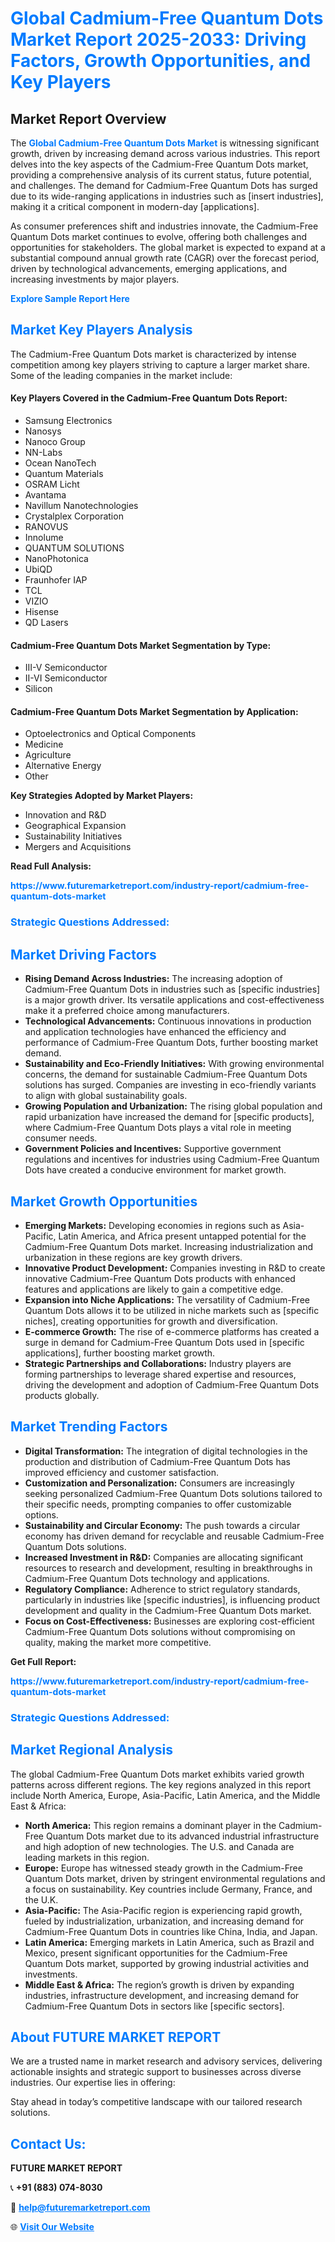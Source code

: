 <h1 style="color: #007BFF;">Global Cadmium-Free Quantum Dots Market Report 2025-2033: Driving Factors, Growth Opportunities, and Key Players</h1>

<section id="overview">
<h2>Market Report Overview</h2>
<p>The <a href="https://www.futuremarketreport.com/industry-report/cadmium-free-quantum-dots-market" style="color: #007BFF; text-decoration: none;"><strong>Global Cadmium-Free Quantum Dots Market</strong></a> is witnessing significant growth, driven by increasing demand across various industries. This report delves into the key aspects of the Cadmium-Free Quantum Dots market, providing a comprehensive analysis of its current status, future potential, and challenges. The demand for Cadmium-Free Quantum Dots has surged due to its wide-ranging applications in industries such as [insert industries], making it a critical component in modern-day [applications].</p>
<p>As consumer preferences shift and industries innovate, the Cadmium-Free Quantum Dots market continues to evolve, offering both challenges and opportunities for stakeholders. The global market is expected to expand at a substantial compound annual growth rate (CAGR) over the forecast period, driven by technological advancements, emerging applications, and increasing investments by major players.</p>
</section>

<section id="overview">
<p><a href="https://www.futuremarketreport.com/request-sample/reportId=27743" style="color: #007BFF; text-decoration: none;"><strong>Explore Sample Report Here</strong></a></p>
</section>

<section id="key-players">
<h2 style="color: #007BFF;">Market Key Players Analysis</h2>
<p>The Cadmium-Free Quantum Dots market is characterized by intense competition among key players striving to capture a larger market share. Some of the leading companies in the market include:</p>
<h4>Key Players Covered in the Cadmium-Free Quantum Dots Report:</h4>
<ul><li>Samsung Electronics</li><li>Nanosys</li><li>Nanoco Group</li><li>NN-Labs</li><li>Ocean NanoTech</li><li>Quantum Materials</li><li>OSRAM Licht</li><li>Avantama</li><li>Navillum Nanotechnologies</li><li>Crystalplex Corporation</li><li>RANOVUS</li><li>Innolume</li><li>QUANTUM SOLUTIONS</li><li>NanoPhotonica</li><li>UbiQD</li><li>Fraunhofer IAP</li><li>TCL</li><li>VIZIO</li><li>Hisense</li><li>QD Lasers</li></ul>
<h4>Cadmium-Free Quantum Dots Market Segmentation by Type:</h4>
<ul><li>III-V Semiconductor</li><li>II-VI Semiconductor</li><li>Silicon</li></ul>

<h4>Cadmium-Free Quantum Dots Market Segmentation by Application:</h4>
<ul><li>Optoelectronics and Optical Components</li><li>Medicine</li><li>Agriculture</li><li>Alternative Energy</li><li>Other</li></ul>
<p><strong>Key Strategies Adopted by Market Players:</strong></p>
<ul>
<li>Innovation and R&D</li>
<li>Geographical Expansion</li>
<li>Sustainability Initiatives</li>
<li>Mergers and Acquisitions</li>
</ul>
</section>

<section>
<p><strong>Read Full Analysis: </strong></p><a href="https://www.futuremarketreport.com/industry-report/cadmium-free-quantum-dots-market" style="color: #007BFF; text-decoration: none;"><strong>https://www.futuremarketreport.com/industry-report/cadmium-free-quantum-dots-market</strong></a>
<h3 style="color: #007BFF;">Strategic Questions Addressed:</h3>
</section>

<section id="driving-factors">
<h2 style="color: #007BFF;">Market Driving Factors</h2>
<ul>
<li><strong>Rising Demand Across Industries:</strong> The increasing adoption of Cadmium-Free Quantum Dots in industries such as [specific industries] is a major growth driver. Its versatile applications and cost-effectiveness make it a preferred choice among manufacturers.</li>
<li><strong>Technological Advancements:</strong> Continuous innovations in production and application technologies have enhanced the efficiency and performance of Cadmium-Free Quantum Dots, further boosting market demand.</li>
<li><strong>Sustainability and Eco-Friendly Initiatives:</strong> With growing environmental concerns, the demand for sustainable Cadmium-Free Quantum Dots solutions has surged. Companies are investing in eco-friendly variants to align with global sustainability goals.</li>
<li><strong>Growing Population and Urbanization:</strong> The rising global population and rapid urbanization have increased the demand for [specific products], where Cadmium-Free Quantum Dots plays a vital role in meeting consumer needs.</li>
<li><strong>Government Policies and Incentives:</strong> Supportive government regulations and incentives for industries using Cadmium-Free Quantum Dots have created a conducive environment for market growth.</li>
</ul>
</section>

<section id="growth-opportunities">
<h2 style="color: #007BFF;">Market Growth Opportunities</h2>
<ul>
<li><strong>Emerging Markets:</strong> Developing economies in regions such as Asia-Pacific, Latin America, and Africa present untapped potential for the Cadmium-Free Quantum Dots market. Increasing industrialization and urbanization in these regions are key growth drivers.</li>
<li><strong>Innovative Product Development:</strong> Companies investing in R&D to create innovative Cadmium-Free Quantum Dots products with enhanced features and applications are likely to gain a competitive edge.</li>
<li><strong>Expansion into Niche Applications:</strong> The versatility of Cadmium-Free Quantum Dots allows it to be utilized in niche markets such as [specific niches], creating opportunities for growth and diversification.</li>
<li><strong>E-commerce Growth:</strong> The rise of e-commerce platforms has created a surge in demand for Cadmium-Free Quantum Dots used in [specific applications], further boosting market growth.</li>
<li><strong>Strategic Partnerships and Collaborations:</strong> Industry players are forming partnerships to leverage shared expertise and resources, driving the development and adoption of Cadmium-Free Quantum Dots products globally.</li>
</ul>
</section>

<section id="trending-factors">
<h2 style="color: #007BFF;">Market Trending Factors</h2>
<ul>
<li><strong>Digital Transformation:</strong> The integration of digital technologies in the production and distribution of Cadmium-Free Quantum Dots has improved efficiency and customer satisfaction.</li>
<li><strong>Customization and Personalization:</strong> Consumers are increasingly seeking personalized Cadmium-Free Quantum Dots solutions tailored to their specific needs, prompting companies to offer customizable options.</li>
<li><strong>Sustainability and Circular Economy:</strong> The push towards a circular economy has driven demand for recyclable and reusable Cadmium-Free Quantum Dots solutions.</li>
<li><strong>Increased Investment in R&D:</strong> Companies are allocating significant resources to research and development, resulting in breakthroughs in Cadmium-Free Quantum Dots technology and applications.</li>
<li><strong>Regulatory Compliance:</strong> Adherence to strict regulatory standards, particularly in industries like [specific industries], is influencing product development and quality in the Cadmium-Free Quantum Dots market.</li>
<li><strong>Focus on Cost-Effectiveness:</strong> Businesses are exploring cost-efficient Cadmium-Free Quantum Dots solutions without compromising on quality, making the market more competitive.</li>
</ul>
</section>

<section>
<p><strong>Get Full Report: </strong></p><a href="https://www.futuremarketreport.com/industry-report/cadmium-free-quantum-dots-market" style="color: #007BFF; text-decoration: none;"><strong>https://www.futuremarketreport.com/industry-report/cadmium-free-quantum-dots-market</strong></a>
<h3 style="color: #007BFF;">Strategic Questions Addressed:</h3>
</section>


<section id="regional-analysis">
<h2 style="color: #007BFF;">Market Regional Analysis</h2>
<p>The global Cadmium-Free Quantum Dots market exhibits varied growth patterns across different regions. The key regions analyzed in this report include North America, Europe, Asia-Pacific, Latin America, and the Middle East & Africa:</p>
<ul>
<li><strong>North America:</strong> This region remains a dominant player in the Cadmium-Free Quantum Dots market due to its advanced industrial infrastructure and high adoption of new technologies. The U.S. and Canada are leading markets in this region.</li>
<li><strong>Europe:</strong> Europe has witnessed steady growth in the Cadmium-Free Quantum Dots market, driven by stringent environmental regulations and a focus on sustainability. Key countries include Germany, France, and the U.K.</li>
<li><strong>Asia-Pacific:</strong> The Asia-Pacific region is experiencing rapid growth, fueled by industrialization, urbanization, and increasing demand for Cadmium-Free Quantum Dots in countries like China, India, and Japan.</li>
<li><strong>Latin America:</strong> Emerging markets in Latin America, such as Brazil and Mexico, present significant opportunities for the Cadmium-Free Quantum Dots market, supported by growing industrial activities and investments.</li>
<li><strong>Middle East & Africa:</strong> The region’s growth is driven by expanding industries, infrastructure development, and increasing demand for Cadmium-Free Quantum Dots in sectors like [specific sectors].</li>
</ul>
</section>

<footer>
<h2 style="color: #007BFF;">About FUTURE MARKET REPORT</h2>
<p>We are a trusted name in market research and advisory services, delivering actionable insights and strategic support to businesses across diverse industries. Our expertise lies in offering:</p>

<p>Stay ahead in today’s competitive landscape with our tailored research solutions.</p>

<h2 style="color: #007BFF;">Contact Us:</h2>
<p><strong>FUTURE MARKET REPORT</strong></p>
<p>📞 <strong>+91 (883) 074-8030</strong></p>
<p>📧 <strong><a href="mailto:help@futuremarketreport.com" style="color: #007BFF;">help@futuremarketreport.com</a></strong></p>
<p>🌐 <strong><a href="https://www.futuremarketreport.com/" style="color: #007BFF;">Visit Our Website</a></strong></p>
</footer>